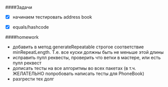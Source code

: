 ####Задачи

- [x] начинаем тестировать address book
- [x] equals/hashcode


####homework
- добавить в метод generateRepeatable строгое соответствие minRepeatLength. Т.е. все куски должны быть не меньше этой длины
- исправить пулл реквесты, проверить что ветки в мастере, или есть пулл реквест
- дописать тесты на все алгоритмы во всех пакетах (в т.ч. ЖЕЛАТЕЛЬНО попробовать написать тесты для PhoneBook)
- разгрести тех долг
